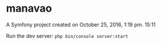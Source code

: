 manavao
=======
A Symfony project created on October 25, 2016, 1:19 pm. 15:11

Run the dev server: `php bin/console server:start`